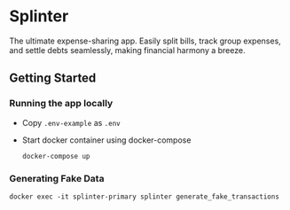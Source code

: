 # Splinter

The ultimate expense-sharing app. Easily split bills, track group expenses, and settle debts seamlessly,
making financial harmony a breeze.


## Getting Started

### Running the app locally

- Copy `.env-example` as `.env`
- Start docker container using docker-compose

      docker-compose up


### Generating Fake Data

```shell
docker exec -it splinter-primary splinter generate_fake_transactions
```
